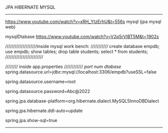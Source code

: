 JPA HIBERNATE MYSQL

**********************************************************************************************************************************
https://www.youtube.com/watch?v=xRH_YtzErhU&t=556s   mysql (jpa mysql web)

mysqlDtabase   https://www.youtube.com/watch?v=V2p5rVIBT5M&t=1902s

////////////////////inside mysql work bench:  ///////////
create database empdb;
use empdb;
show tables;
drop table students;
select * from students;
////////////////////////

//////// inside app.properties ////////////
                                       *port num* *dtabase*
spring.datasource.url=jdbc:mysql://localhost:3306/empdb?useSSL=false

spring.datasource.username=root  
 
spring.datasource.password=Abc@2022

spring.jpa.database-platform=org.hibernate.dialect.MySQL5InnoDBDialect

spring.jpa.hibernate.ddl-auto=update

spring.jpa.show-sql=true
*************************************************************************************************************************************
